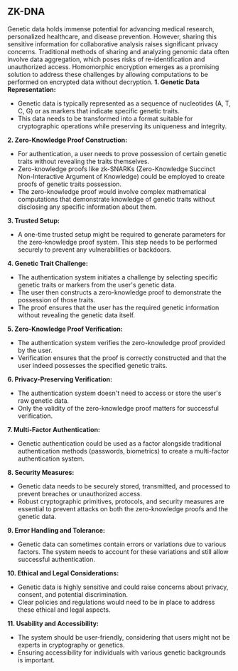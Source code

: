 ## ZK-DNA

Genetic data holds immense potential for advancing medical research, personalized healthcare, and disease prevention. However, sharing this sensitive information for collaborative analysis raises significant privacy concerns. Traditional methods of sharing and analyzing genomic data often involve data aggregation, which poses risks of re-identification and unauthorized access. Homomorphic encryption emerges as a promising solution to address these challenges by allowing computations to be performed on encrypted data without decryption.
**1. Genetic Data Representation:**
   - Genetic data is typically represented as a sequence of nucleotides (A, T, C, G) or as markers that indicate specific genetic traits.
   - This data needs to be transformed into a format suitable for cryptographic operations while preserving its uniqueness and integrity.

**2. Zero-Knowledge Proof Construction:**
   - For authentication, a user needs to prove possession of certain genetic traits without revealing the traits themselves.
   - Zero-knowledge proofs like zk-SNARKs (Zero-Knowledge Succinct Non-Interactive Argument of Knowledge) could be employed to create proofs of genetic traits possession.
   - The zero-knowledge proof would involve complex mathematical computations that demonstrate knowledge of genetic traits without disclosing any specific information about them.

**3. Trusted Setup:**
   - A one-time trusted setup might be required to generate parameters for the zero-knowledge proof system. This step needs to be performed securely to prevent any vulnerabilities or backdoors.

**4. Genetic Trait Challenge:**
   - The authentication system initiates a challenge by selecting specific genetic traits or markers from the user's genetic data.
   - The user then constructs a zero-knowledge proof to demonstrate the possession of those traits.
   - The proof ensures that the user has the required genetic information without revealing the genetic data itself.

**5. Zero-Knowledge Proof Verification:**
   - The authentication system verifies the zero-knowledge proof provided by the user.
   - Verification ensures that the proof is correctly constructed and that the user indeed possesses the specified genetic traits.

**6. Privacy-Preserving Verification:**
   - The authentication system doesn't need to access or store the user's raw genetic data.
   - Only the validity of the zero-knowledge proof matters for successful verification.

**7. Multi-Factor Authentication:**
   - Genetic authentication could be used as a factor alongside traditional authentication methods (passwords, biometrics) to create a multi-factor authentication system.

**8. Security Measures:**
   - Genetic data needs to be securely stored, transmitted, and processed to prevent breaches or unauthorized access.
   - Robust cryptographic primitives, protocols, and security measures are essential to prevent attacks on both the zero-knowledge proofs and the genetic data.

**9. Error Handling and Tolerance:**
   - Genetic data can sometimes contain errors or variations due to various factors. The system needs to account for these variations and still allow successful authentication.

**10. Ethical and Legal Considerations:**
   - Genetic data is highly sensitive and could raise concerns about privacy, consent, and potential discrimination.
   - Clear policies and regulations would need to be in place to address these ethical and legal aspects.

**11. Usability and Accessibility:**
   - The system should be user-friendly, considering that users might not be experts in cryptography or genetics.
   - Ensuring accessibility for individuals with various genetic backgrounds is important.
